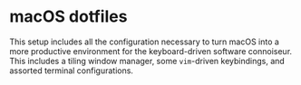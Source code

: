 # macOS dotfiles

This setup includes all the configuration necessary to turn macOS into a more productive environment for the keyboard-driven software connoiseur. This includes a tiling window manager, some `vim`-driven keybindings, and assorted terminal configurations. 
